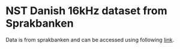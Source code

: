 # NST Danish 16kHz dataset from Sprakbanken
Data is from sprakbanken and can be accessed using following [link](https://www.nb.no/sprakbanken/en/resource-catalogue/oai-nb-no-sbr-19/).

